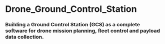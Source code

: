 # Drone_Ground_Control_Station

### Building a Ground Control Station (GCS) as a complete software for drone mission planning, fleet control and payload data collection.
